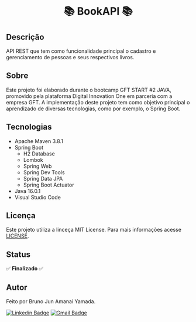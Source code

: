 <h1 align="center"> 📚 BookAPI 📚 </h1>

## Descrição

API REST que tem como funcionalidade principal o cadastro e gerenciamento de pessoas e seus respectivos livros.

## Sobre

Este projeto foi elaborado durante o bootcamp GFT START #2 JAVA, promovido pela plataforma Digital Innovation One em parceria com a empresa GFT. A implementação deste projeto tem como objetivo principal o aprendizado de diversas tecnologias, como por exemplo, o Spring Boot.

## Tecnologias

* Apache Maven 3.8.1
* Spring Boot
    * H2 Database
    * Lombok
    * Spring Web
    * Spring Dev Tools 
    * Spring Data JPA
    * Spring Boot Actuator
* Java 16.0.1
* Visual Studio Code

## Licença

Este projeto utiliza a linceça MIT License. Para mais informações acesse <a href="https://github.com/BrunoJun/BookAPI/blob/82ac12b1b5858964b970e321b0a4f7eb3eab4135/LICENSE">LICENSE</a>.

## Status

:white_check_mark: **Finalizado** :white_check_mark:

## Autor

Feito por Bruno Jun Amanai Yamada.

[![Linkedin Badge](https://img.shields.io/badge/-BrunoJun-blue?style=flat-square&logo=Linkedin&logoColor=white&link=https://www.linkedin.com/in/brunojun//)](https://www.linkedin.com/in/brunojun/) [![Gmail Badge](https://img.shields.io/badge/-brunojun7@gmail.com-c14438?style=flat-square&logo=Gmail&logoColor=white&link=mailto:brunojun7@gmail.com)](mailto:brunojun7@gmail.com)


